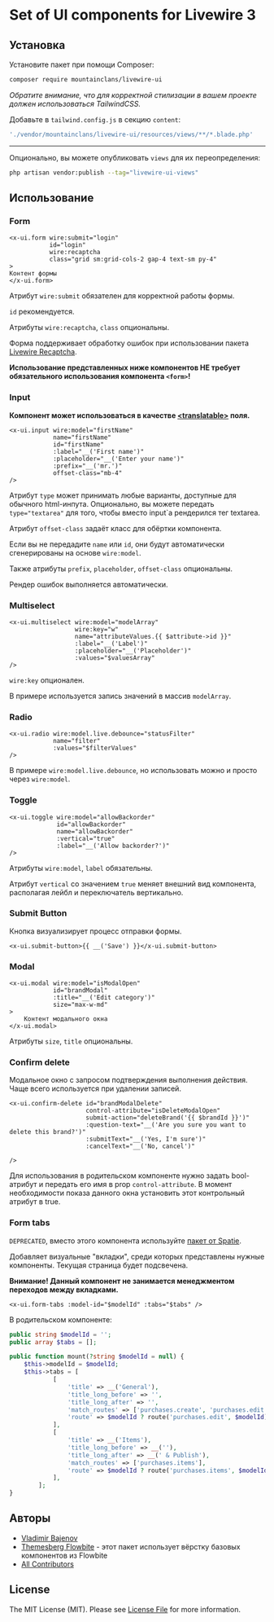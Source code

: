 # Set of UI components for Livewire 3

## Установка

Установите пакет при помощи Composer:

```bash
composer require mountainclans/livewire-ui
```

_Обратите внимание, что для корректной стилизации в вашем проекте должен использоваться TailwindCSS._

Добавьте в `tailwind.config.js` в секцию `content`:

```js
'./vendor/mountainclans/livewire-ui/resources/views/**/*.blade.php'
```

--- 
Опционально, вы можете опубликовать `views` для их переопределения:

```bash
php artisan vendor:publish --tag="livewire-ui-views"
```

## Использование

### Form
```bladehtml
<x-ui.form wire:submit="login"
           id="login"
           wire:recaptcha
           class="grid sm:grid-cols-2 gap-4 text-sm py-4"
>
Контент формы
</x-ui.form>
```

Атрибут `wire:submit` обязателен для корректной работы формы.

`id` рекомендуется.

Атрибуты `wire:recaptcha`, `class` опциональны.

Форма поддерживает обработку ошибок при использовании пакета [Livewire Recaptcha](https://github.com/DutchCodingCompany/livewire-recaptcha?ysclid=mcoxk9j1wk293939835). 

**Использование представленных ниже компонентов НЕ требует обязательного использования компонента `<form>`!**

### Input
**Компонент может использоваться в качестве [\<translatable>](https://github.com/mountainclans/livewire-translatable) поля.**

```bladehtml
<x-ui.input wire:model="firstName"
            name="firstName"
            id="firstName"
            :label="__('First name')"
            :placeholder="__('Enter your name')"
            :prefix="__('mr.')"
            offset-class="mb-4"
/>
```
Атрибут `type` может принимать любые варианты, доступные для обычного html-инпута. Опционально, вы можете передать `type="textarea"` для того, чтобы вместо input`а рендерился тег textarea.

Атрибут `offset-class` задаёт класс для обёртки компонента.

Если вы не передадите `name` или `id`, они будут автоматически сгенерированы на основе `wire:model`.

Также атрибуты `prefix`, `placeholder`, `offset-class` опциональны.

Рендер ошибок выполняется автоматически.

### Multiselect

```bladehtml
<x-ui.multiselect wire:model="modelArray"
                  wire:key="w"
                  name="attributeValues.{{ $attribute->id }}"
                  :label="__('Label')"
                  :placeholder="__('Placeholder')"
                  :values="$valuesArray"
/>
```

`wire:key` опционален.

В примере используется запись значений в массив `modelArray`.

### Radio
```bladehtml
<x-ui.radio wire:model.live.debounce="statusFilter"
            name="filter"
            :values="$filterValues"
/>
```

В примере `wire:model.live.debounce`, но использовать можно и просто через `wire:model`.

### Toggle
```bladehtml
<x-ui.toggle wire:model="allowBackorder"
             id="allowBackorder"
             name="allowBackorder"
             :vertical="true"
             :label="__('Allow backorder?')"
/>
```

Атрибуты `wire:model`, `label` обязательны.

Атрибут `vertical` со значением `true` меняет внешний вид компонента, располагая лейбл и переключатель вертикально.

### Submit Button
Кнопка визуализирует процесс отправки формы.

```bladehtml
<x-ui.submit-button>{{ __('Save') }}</x-ui.submit-button>
```

### Modal

```bladehtml
<x-ui.modal wire:model="isModalOpen"
            id="brandModal"
            :title="__('Edit category')"
            size="max-w-md"
>
    Контент модального окна
</x-ui.modal>
```

Атрибуты `size`, `title` опциональны.

### Confirm delete
Модальное окно с запросом подтверждения выполнения действия. Чаще всего используется при удалении записей.

```bladehtml
<x-ui.confirm-delete id="brandModalDelete"
                     control-attribute="isDeleteModalOpen"
                     submit-action="deleteBrand('{{ $brandId }}')"
                     :question-text="__('Are you sure you want to delete this brand?')"
                     :submitText="__('Yes, I'm sure')"
                     :cancelText="__('No, cancel')"
                     
/>
```

Для использования в родительском компоненте нужно задать bool-атрибут и передать его имя в prop `control-attribute`. В момент необходимости показа данного окна установить этот контрольный атрибут в true.


### Form tabs

`DEPRECATED`, вместо этого компонента используйте [пакет от Spatie](https://github.com/spatie/laravel-livewire-wizard).

Добавляет визуальные "вкладки", среди которых представлены нужные компоненты. Текущая страница будет подсвечена.

**Внимание! Данный компонент не занимается менеджментом переходов между вкладками.**

```bladehtml
<x-ui.form-tabs :model-id="$modelId" :tabs="$tabs" />
```

В родительском компоненте:

```php
public string $modelId = '';
public array $tabs = [];

public function mount(?string $modelId = null) {
    $this->modelId = $modelId;
    $this->tabs = [
            [
                'title' => __('General'),
                'title_long_before' => '',
                'title_long_after' => '',
                'match_routes' => ['purchases.create', 'purchases.edit'],
                'route' => $modelId ? route('purchases.edit', $modelId) : null,
            ],
            [
                'title' => __('Items'),
                'title_long_before' => __(''),
                'title_long_after' => __(' & Publish'),
                'match_routes' => ['purchases.items'],
                'route' => $modelId ? route('purchases.items', $modelId) : null,
            ],
        ];
}
```

## Авторы

- [Vladimir Bajenov](https://github.com/mountainclans)
- [Themesberg Flowbite](https://github.com/themesberg/flowbite) - этот пакет использует вёрстку базовых компонентов из Flowbite
- [All Contributors](../../contributors)

## License

The MIT License (MIT). Please see [License File](LICENSE.md) for more information.
